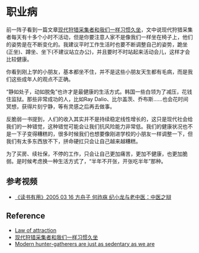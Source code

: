 # 职业病

前一阵子看到一篇文章[现代狩猎采集者和我们一样习惯久坐](https://www.cnbeta.com/articles/tech/955383.htm)，文中说现代狩猎采集者每天有十多个小时不活动，但是你要注意人家不是像我们一样坐在椅子上，他们的姿势是在不断变化的。我建议平时工作生活时也要不断调整自己的姿势，跪坐(正坐)、蹲坐、坐下(不建议站立办公)，并且要时不时站起来活动会儿，这样才会比较健康。

你看到刚上学的小朋友，基本都坐不住，并不是这些小朋友天生都有毛病，而是我们这些成年人的观点不正确。

“静如处子，动如脱兔”也许才是最健康的生活方式。韩国一些白领为了减压，花钱住监狱。那些非常成功的人，比如Ray Dalio、比尔盖茨、乔布斯……也会花时间冥想，获得片刻宁静，等有灵感之后再去做事。

反脆弱一书提到，人们的收入其实并不是持续稳定线性增长的，这只是现代社会给我们的一种错觉，这种错觉可能会让我们抗风险能力非常低。我们的健康状况也不是一下子变得糟糕的，很多时候我们也想要像刚进学校的小朋友一样调整一下，但我们有太多东西放不下，拼命硬扛只会让自己越来越糟糕。

为了买房、续社保，不停的工作，只会让自己更加痛苦，更加不健康，也更加脆弱。是时候考虑换一种生活方式了，“半年不开张，开张吃半年”那种。

## 参考视频

 - [《读书有用》2005 03 16  方舟子 何祚庥 纪小龙与老中医：中医之辩](https://youtu.be/jrPVJYLA2yc)

## Reference

 - [Law of attraction](https://en.wikipedia.org/wiki/Law_of_attraction_(New_Thought))
 - [现代狩猎采集者和我们一样习惯久坐](https://www.cnbeta.com/articles/tech/955383.htm)
 - [Modern hunter-gatherers are just as sedentary as we are](https://arstechnica.com/science/2020/03/modern-hunter-gatherers-are-just-as-sedentary-as-we-are/)